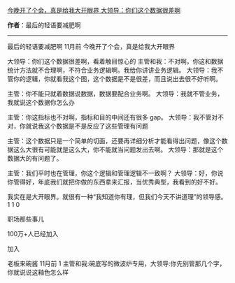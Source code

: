 

[今晚开了个会，真是给我大开眼界 大领导：你们这个数据很差啊](https://m.okjike.com/originalPosts/664de0f519d274e29636f0a4?s=ewoidSI6ICI1N2Y0ZGFjYWI2YzFlNTEzMDBiMDQyNmQiCn0=)

**作者**：最后的轻语要减肥啊

---

最后的轻语要减肥啊
11月前
今晚开了个会，真是给我大开眼界

大领导：你们这个数据很差啊，看着触目惊心的
主管和我：不对啊，你这和数据统计方法就不合理啊，不符合业务逻辑啊。我给你讲讲业务逻辑。
大领导：我不管你的逻辑，你就看我这个图，这个数据是不是很差，而且说出去很不好听啊。

主管：你不能只就着数据说数据，数据要配合业务啊。
大领导：我就不管业务，我就说这个数据你怎么办

主管：你这指标也不对啊，指标和目的中间还有很多 gap。
大领导：我不管对不对，你就说我这个数据是不是反应了这些管理有问题

主管：这个数据只是一个简单的切面，还要再详细分析才能看得出问题，像这个数据这么大很有可能就是这么大，你不能就当问题发出去啊。
大领导：那就是这个数据大的有问题了。

主管：我们平时也在管理，你这个逻辑和管理逻辑不一致啊？
大领导：好，你说你管得好，年底我们就把你做的东西拿来汇报，当优秀典型，我看到的好不好。

我实在是大开眼界。就很有一种“我知道你有理，但我们今天不讲道理”的领导感。
1
1
0

职场那些事儿

100万+人已经加入

加入

老板来碗酱
11月前
1
主管和我:碗底写的微波炉专用，大领导:你先别管那几个字，你就说说这釉色怎么样

